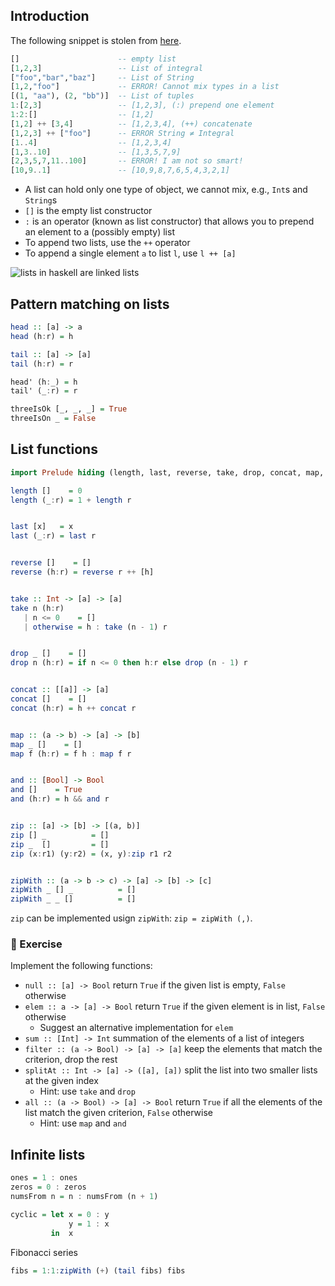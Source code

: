 
## Introduction

The following snippet is stolen from [here](http://yannesposito.com/Scratch/en/blog/Haskell-the-Hard-Way/#lists).

```haskell
[]                      -- empty list
[1,2,3]                 -- List of integral
["foo","bar","baz"]     -- List of String
[1,2,"foo"]             -- ERROR! Cannot mix types in a list
[(1, "aa"), (2, "bb")]  -- List of tuples
1:[2,3]                 -- [1,2,3], (:) prepend one element
1:2:[]                  -- [1,2]
[1,2] ++ [3,4]          -- [1,2,3,4], (++) concatenate
[1,2,3] ++ ["foo"]      -- ERROR String ≠ Integral
[1..4]                  -- [1,2,3,4]
[1,3..10]               -- [1,3,5,7,9]
[2,3,5,7,11..100]       -- ERROR! I am not so smart!
[10,9..1]               -- [10,9,8,7,6,5,4,3,2,1]
```

- A list can hold only one type of object, we cannot mix, e.g., `Int`s and `String`s
- `[]` is the empty list constructor
- `:` is an operator (known as list constructor) that allows you to prepend an element to a (possibly empty) list
- To append two lists, use the `++` operator
- To append a single element `a` to list `l`, use `l ++ [a]`


![lists in haskell are linked lists](http://s3.amazonaws.com/lyah/listmonster.png)


## Pattern matching on lists

```haskell
head :: [a] -> a
head (h:r) = h

tail :: [a] -> [a]
tail (h:r) = r
```

```haskell
head' (h:_) = h
tail' (_:r) = r
```

```haskell
threeIsOk [_, _, _] = True
threeIsOn _ = False
```

## List functions

```haskell
import Prelude hiding (length, last, reverse, take, drop, concat, map, and, zip, zipWith)

length []    = 0
length (_:r) = 1 + length r


last [x]   = x
last (_:r) = last r


reverse []    = []
reverse (h:r) = reverse r ++ [h]


take :: Int -> [a] -> [a]
take n (h:r)
   | n <= 0    = []
   | otherwise = h : take (n - 1) r


drop _ []    = []
drop n (h:r) = if n <= 0 then h:r else drop (n - 1) r


concat :: [[a]] -> [a]
concat []    = []
concat (h:r) = h ++ concat r


map :: (a -> b) -> [a] -> [b]
map _ []    = []
map f (h:r) = f h : map f r


and :: [Bool] -> Bool
and []    = True
and (h:r) = h && and r


zip :: [a] -> [b] -> [(a, b)]
zip [] _          = []
zip _  []         = []
zip (x:r1) (y:r2) = (x, y):zip r1 r2


zipWith :: (a -> b -> c) -> [a] -> [b] -> [c]
zipWith _ [] _          = []
zipWith _ _ []          = []

```

`zip` can be implemented usign `zipWith`: `zip = zipWith (,)`.

### :ledger: Exercise

Implement the following functions:

- `null :: [a] -> Bool` return `True` if the given list is empty, `False` otherwise
- `elem :: a -> [a] -> Bool` return `True` if the given element is in list, `False` otherwise
  - Suggest an alternative implementation for `elem`
- `sum :: [Int] -> Int` summation of the elements of a list of integers
- `filter :: (a -> Bool) -> [a] -> [a]` keep the elements that match the criterion, drop the rest
- `splitAt :: Int -> [a] -> ([a], [a])` split the list into two smaller lists at the given index
  - Hint: use `take` and `drop`
- `all :: (a -> Bool) -> [a] -> Bool` return `True` if all the elements of the list match the given criterion, `False` otherwise
  - Hint: use `map` and `and`



## Infinite lists

```haskell
ones = 1 : ones
zeros = 0 : zeros
numsFrom n = n : numsFrom (n + 1)
```

```haskell
cyclic = let x = 0 : y
             y = 1 : x
         in  x
```

Fibonacci series
```haskell
fibs = 1:1:zipWith (+) (tail fibs) fibs
```
